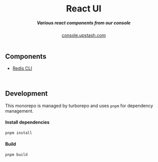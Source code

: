 <div align="center">
    <h1 align="center">React UI</h1>
    <h5>Various react components from our console</h5>
</div>

<div align="center">
  <a href="https://console.upstash.com">console.upstash.com</a>
</div>
<br/>




## Components

- [Redis CLI](https://github.com/upstash/react-ui/blob/main/packages/react-cli/README.md)


<br/>



## Development

This monorepo is managed by turborepo and uses `pnpm` for dependency management.

#### Install dependencies

```bash
pnpm install
```

#### Build

```bash
pnpm build
```

